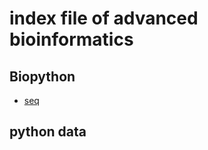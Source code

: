 index file of advanced bioinformatics
====================================

Biopython
---------

*   [seq](seq.md)

python data
-----------
